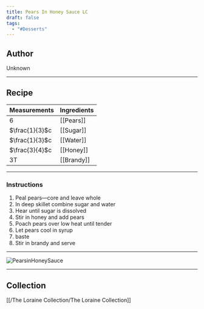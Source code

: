 ```yaml
---
title: Pears In Honey Sauce LC
draft: false
tags:
  - "#Desserts"
---
```

## Author
Unknown
___
## Recipe
| Measurements   | Ingredients |
| :------------- | ----------- |
| 6              | [[Pears]]   |
| $\frac{1}{3}$c | [[Sugar]]   |
| $\frac{1}{3}$c | [[Water]]   |
| $\frac{3}{4}$c | [[Honey]]   |
| 3T             | [[Brandy]]  |
___
### Instructions
1. Peal pears—core and leave whole
2. In deep skillet combine sugar and water
3. Hear until sugar is dissolved
4. Stir in honey and add pears
5. Poach pears over low heat until tender
6. Let pears cool in syrup 
7. baste
8. Stir in brandy and serve
___
![PearsinHoneySauce](/The%20Loraine%20Collection/Desserts/Assets/PearsinHoneySauce.jpg)
___
## Collection
[[/The Loraine Collection/The Loraine Collection]]